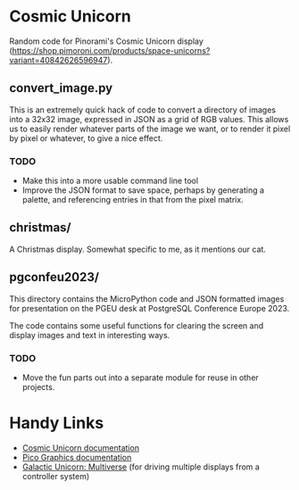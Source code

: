 # Cosmic Unicorn

Random code for Pinorami's Cosmic Unicorn display 
(https://shop.pimoroni.com/products/space-unicorns?variant=40842626596947).

## convert_image.py

This is an extremely quick hack of code to convert a directory of images 
into a 32x32 image, expressed in JSON as a grid of RGB values. This allows 
us to easily render whatever parts of the image we want, or to render it 
pixel by pixel or whatever, to give a nice effect.

### TODO

* Make this into a more usable command line tool
* Improve the JSON format to save space, perhaps by generating a palette, and
   referencing entries in that from the pixel matrix.

## christmas/

A Christmas display. Somewhat specific to me, as it mentions our cat.

## pgconfeu2023/

This directory contains the MicroPython code and JSON formatted images for 
presentation on the PGEU desk at PostgreSQL Conference Europe 2023.

The code contains some useful functions for clearing the screen and display
images and text in interesting ways.

### TODO

* Move the fun parts out into a separate module for reuse in other projects.

# Handy Links

* [Cosmic Unicorn documentation](https://github.com/pimoroni/pimoroni-pico/blob/main/micropython/modules/cosmic_unicorn/)
* [Pico Graphics documentation](https://github.com/pimoroni/pimoroni-pico/tree/main/micropython/modules/picographics)
* [Galactic Unicorn: Multiverse](https://github.com/Gadgetoid/gu-multiverse) (for driving multiple displays from a controller system)
